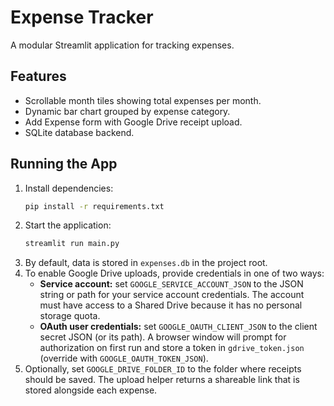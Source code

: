 # Expense Tracker

A modular Streamlit application for tracking expenses.

## Features
- Scrollable month tiles showing total expenses per month.
- Dynamic bar chart grouped by expense category.
- Add Expense form with Google Drive receipt upload.
- SQLite database backend.

## Running the App
1. Install dependencies:
   ```bash
   pip install -r requirements.txt
   ```
2. Start the application:
   ```bash
   streamlit run main.py
   ```
3. By default, data is stored in `expenses.db` in the project root.
4. To enable Google Drive uploads, provide credentials in one of two ways:
   - **Service account:** set `GOOGLE_SERVICE_ACCOUNT_JSON` to the JSON string
     or path for your service account credentials. The account must have access
     to a Shared Drive because it has no personal storage quota.
   - **OAuth user credentials:** set `GOOGLE_OAUTH_CLIENT_JSON` to the client
     secret JSON (or its path). A browser window will prompt for authorization
     on first run and store a token in `gdrive_token.json` (override with
     `GOOGLE_OAUTH_TOKEN_JSON`).
5. Optionally, set `GOOGLE_DRIVE_FOLDER_ID` to the folder where receipts should
   be saved. The upload helper returns a shareable link that is stored alongside
   each expense.


